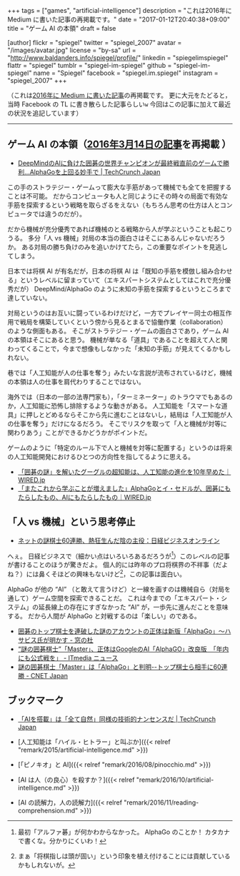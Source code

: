 +++
tags = ["games", "artificial-intelligence"]
description = "これは2016年に Medium に書いた記事の再掲載です。"
date = "2017-01-12T20:40:38+09:00"
title = "ゲーム AI の本領"
draft = false

[author]
  flickr = "spiegel"
  twitter = "spiegel_2007"
  avatar = "/images/avatar.jpg"
  license = "by-sa"
  url = "http://www.baldanders.info/spiegel/profile/"
  linkedin = "spiegelimspiegel"
  flattr = "spiegel"
  tumblr = "spiegel-im-spiegel"
  github = "spiegel-im-spiegel"
  name = "Spiegel"
  facebook = "spiegel.im.spiegel"
  instagram = "spiegel_2007"
+++

（これは[2016年に Medium に書いた記事](https://medium.com/@spiegel/-67c0fc849272 "ゲーム AI の本領 – Medium")の再掲載です。
更に大元をたどると，当時 Facebook の TL に書き散らした記事らしい`w` 今回はこの記事に加えて最近の状況を追記しています）

----

## ゲーム AI の本領（[2016年3月14日の記事](https://medium.com/@spiegel/-67c0fc849272 "ゲーム AI の本領 – Medium")を再掲載 ）

- [DeepMindのAIに負けた囲碁の世界チャンピオンが最終戦直前のゲームで勝利…AlphaGoを上回る妙手で | TechCrunch Japan](http://jp.techcrunch.com/2016/03/13/20160313defeated-go-world-champion-beats-deepmind-ai-in-penultimate-match/)

この手のストラテジー・ゲームって膨大な手筋があって機械でも全てを把握することは不可能。
だからコンピュータも人と同じようにその時々の局面で有効な手筋を探索するという戦略を取らざるをえない（もちろん思考の仕方は人とコンピュータでは違うのだが）。

だから機械が充分優秀であれば機械のとる戦略から人が学ぶということも起こりうる。
多分「人 vs 機械」対局の本当の面白さはそこにあるんじゃないだろうか。
ある対局の勝ち負けのみを追いかけてたら，この重要なポイントを見逃してしまう。

日本では将棋 AI が有名だが，日本の将棋 AI は「既知の手筋を模倣し組み合わせる」というレベルに留まっていて（エキスパートシステムとしてはこれで充分優秀だが） DeepMind/AlphaGo のように未知の手筋を探索するというところまで達していない。

対局というのはお互いに闘っているわけだけど，一方でプレイヤー同士の相互作用で戦局を構築していくという傍から見るとまるで協働作業（collaboration）のような側面もある。
そこがストラテジー・ゲームの面白さであり，ゲーム AI の本領はそこにあると思う。
機械が単なる「道具」であることを超えて人と関わってくることで，今まで想像もしなかった「未知の手筋」が見えてくるかもしれない。

巷では「人工知能が人の仕事を奪う」みたいな言説が流布されているけど，機械の本領は人の仕事を肩代わりすることではない。

海外では（日本の一部の法専門家も），「ターミネーター」のトラウマでもあるのか，人工知能に恐怖し排除するような動きがある。
人工知能を「スマートな道具」に押しとどめるならそこから先に進むことはないし，結局は「人工知能が人の仕事を奪う」だけになるだろう。
そこでリスクを取って「人と機械が対等に関わりあう」ことができるかどうかがポイントだ。

ゲームのように「特定のルール下で人と機械を対等に配置する」というのは将来の人工知能開発におけるひとつの方向性を指してるように思える。

- [「囲碁の謎」を解いたグーグルの超知能は、人工知能の進化を10年早めた｜WIRED.jp](http://wired.jp/2016/01/31/huge-breakthrough-google-ai/)
- [「またこれから学ぶことが増えました」AlphaGoとイ・セドルが、囲碁にもたらしたもの、AIにもたらしたもの｜WIRED.jp](http://wired.jp/2016/03/16/final-round/)

## 「人 vs 機械」という思考停止

- [ネットの謎棋士60連勝、熱狂生んだ陰の主役：日経ビジネスオンライン](http://business.nikkeibp.co.jp/atcl/opinion/15/221102/010500382/?rt=nocnt)

へぇ。
日経ビジネスで（細かい点はいろいろあるだろうが[^a]）このレベルの記事が書けることのほうが驚きだよ。
個人的には昨年のプロ将棋界の不祥事（だよね？）には鼻くそほどの興味もないけど[^b]，この記事は面白い。

[^a]: 最初「アルファ碁」が何かわからなかった。 AlphaGo のことか！ カタカナで書くな。分かりにくいわ！
[^b]: まぁ「将棋指しは頭が固い」という印象を植え付けることには貢献しているかもしれないが。

AlphaGo が他の “AI” （と敢えて言うけど）と一線を画すのは機械自ら（対局を通して）ゲーム空間を探索できることだ。
これは今までの「エキスパート・システム」の延長線上の存在にすぎなかった “AI” が，一歩先に進んだことを意味する。
だから人間が AlphaGo と対戦するのは「楽しい」のである。

- [囲碁のトップ棋士を連破した謎のアカウントの正体は新版「AlphaGo」～ハサビス氏が明かす - 窓の杜](http://forest.watch.impress.co.jp/docs/news/1037627.html)
- [“謎の囲碁棋士”「Master」、正体はGoogleのAI「AlphaGO」改良版　「年内にも公式戦を」 - ITmedia ニュース](http://www.itmedia.co.jp/news/articles/1701/05/news060.html)
- [謎の囲碁棋士「Master」は「AlphaGo」と判明--トップ棋士ら相手に60連勝 - CNET Japan](http://japan.cnet.com/news/service/35094593/)

## ブックマーク

- [「AIを搭載」は「全て自然」同様の技術的ナンセンスだ | TechCrunch Japan](http://jp.techcrunch.com/2017/01/11/20170110ai-powered-is-techs-meaningless-equivalent-of-all-natural/)

- [人工知能は「ハイル・ヒトラー」と叫ぶか]({{< relref "remark/2015/artificial-intelligence.md" >}})
- [「ピノキオ」と AI]({{< relref "remark/2016/08/pinocchio.md" >}})
- [AI は人（の良心）を殺すか？]({{< relref "remark/2016/10/artificial-intelligence.md" >}})
- [AI の読解力，人の読解力]({{< relref "remark/2016/11/reading-comprehension.md" >}})
